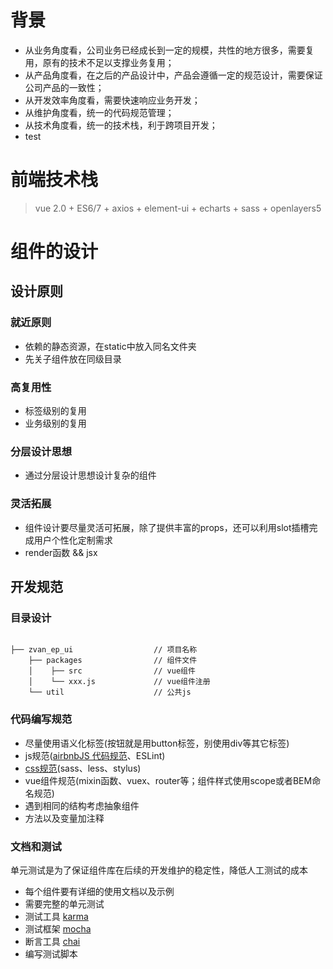 # 背景

* 从业务角度看，公司业务已经成长到一定的规模，共性的地方很多，需要复用，原有的技术不足以支撑业务复用；
* 从产品角度看，在之后的产品设计中，产品会遵循一定的规范设计，需要保证公司产品的一致性；
* 从开发效率角度看，需要快速响应业务开发；
* 从维护角度看，统一的代码规范管理；
* 从技术角度看，统一的技术栈，利于跨项目开发；  
* test
# 前端技术栈
> vue 2.0 + ES6/7 + axios + element-ui + echarts +  sass + openlayers5
# 组件的设计

##  设计原则

### 就近原则

* 依赖的静态资源，在static中放入同名文件夹
* 先关子组件放在同级目录

### 高复用性

* 标签级别的复用
* 业务级别的复用

### 分层设计思想

* 通过分层设计思想设计复杂的组件

### 灵活拓展

* 组件设计要尽量灵活可拓展，除了提供丰富的props，还可以利用slot插槽完成用户个性化定制需求
* render函数 && jsx

## 开发规范


### 目录设计
````````

├── zvan_ep_ui                  // 项目名称
    ├── packages                // 组件文件
    │    ├── src                // vue组件
    │    └── xxx.js             // vue组件注册
    └── util                    // 公共js

````````
### 代码编写规范

* 尽量使用语义化标签(按钮就是用button标签，别使用div等其它标签)
* js规范([airbnbJS 代码规范](https://www.jianshu.com/p/221d55a9170c)、ESLint)
* [css规范](https://www.cnblogs.com/makai/p/9002898.html)(sass、less、stylus)
* vue组件规范(mixin函数、vuex、router等；组件样式使用scope或者BEM命名规范)
* 遇到相同的结构考虑抽象组件
* 方法以及变量加注释

### 文档和测试

单元测试是为了保证组件库在后续的开发维护的稳定性，降低人工测试的成本

* 每个组件要有详细的使用文档以及示例
* 需要完整的单元测试
* 测试工具 [karma](https://www.jianshu.com/p/49707d15c529)
* 测试框架 [mocha](https://www.liaoxuefeng.com/wiki/001434446689867b27157e896e74d51a89c25cc8b43bdb3000/00147203593334596b366f3fe0b409fbc30ad81a0a91c4a000)
* 断言工具 [chai](https://www.jianshu.com/p/ad59cfd158d4)
* 编写测试脚本

